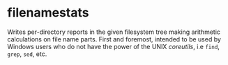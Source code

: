 filenamestats
=============

Writes per-directory reports in the given filesystem tree making
arithmetic calculations on file name parts. First and foremost,
intended to be used by Windows users who do not have the power of
the UNIX *coreutils*, i.e `find`, `grep`, `sed`, etc.
